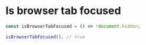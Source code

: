 # Is browser tab focused

```js
const isBrowserTabFocused = () => !document.hidden;

isBrowserTabFocused(); // true
```
